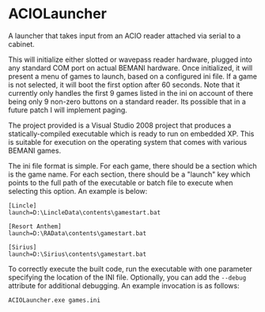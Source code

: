 # ACIOLauncher

A launcher that takes input from an ACIO reader attached via serial to a cabinet.

This will initialize either slotted or wavepass reader hardware, plugged into any standard COM port on actual BEMANI hardware. Once initialized, it will present a menu of games to launch, based on a configured ini file. If a game is not selected, it will boot the first option after 60 seconds. Note that it currently only handles the first 9 games listed in the ini on account of there being only 9 non-zero buttons on a standard reader. Its possible that in a future patch I will implement paging.

The project provided is a Visual Studio 2008 project that produces a statically-compiled executable which is ready to run on embedded XP. This is suitable for execution on the operating system that comes with various BEMANI games.

The ini file format is simple. For each game, there should be a section which is the game name. For each section, there should be a "launch" key which points to the full path of the executable or batch file to execute when selecting this option. An example is below:

```
[Lincle]
launch=D:\LincleData\contents\gamestart.bat

[Resort Anthem]
launch=D:\RAData\contents\gamestart.bat

[Sirius]
launch=D:\Sirius\contents\gamestart.bat
```

To correctly execute the built code, run the executable with one parameter specifying the location of the INI file. Optionally, you can add the `--debug` attribute for additional debugging. An example invocation is as follows:

```
ACIOLauncher.exe games.ini
```
